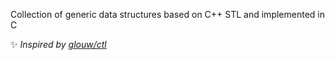 Collection of generic data structures based on C++ STL and implemented in C

✨ *Inspired by [glouw/ctl](https://github.com/glouw/ctl)*
